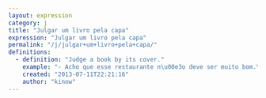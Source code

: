 ```yaml
---
layout: expression
category: j
title: "Julgar um livro pela capa"
expression: "Julgar um livro pela capa"
permalink: "/j/julgar+um+livro+pela+capa/"
definitions:
  - definition: "Judge a book by its cover."
    example: "- Acho que esse restaurante n\u00e3o deve ser muito bom.\n- Amor, voc\u00ea n\u00e3o pode julgar um livro pela capa. Vamos entrar?"
    created: "2013-07-11T22:21:16"
    author: "kinow"
---
```

